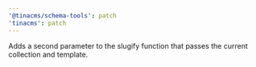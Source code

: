 ```yaml
---
'@tinacms/schema-tools': patch
'tinacms': patch
---
```


Adds a second parameter to the slugify function that passes the current collection and template.  

